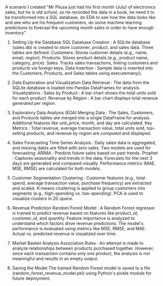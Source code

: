 A scenario I created "Mr Pilusa just had his first month (July) of electronics sales, but he is old school, so he recorded the data in a book, he need it to be transformed into a SQL database, do EDA to see how the data looks like and see who are his frequent customers, do some machine learning predictions to forecast the upcoming month sales in order to have enough inventory"



1. Setting Up the Database
SQL Database Creation :
A SQLite database (sales.db) is created to store customer, product, and sales data.
Three tables are defined:
Customers: Stores customer details (e.g., name, email, region).
Products: Stores product details (e.g., product name, category, price).
Sales: Tracks sales transactions, linking customers and products via foreign keys.
Data Insertion :
Sample data is inserted into the Customers, Products, and Sales tables using executemany().

2. Data Exploration and Visualization
Data Retrieval :
The data from the SQLite database is loaded into Pandas DataFrames for analysis.
Visualizations :
Sales by Product : A bar chart shows the total units sold for each product.
Revenue by Region : A bar chart displays total revenue generated per region.

3. Exploratory Data Analysis (EDA)
Merging Data :
The Sales, Customers, and Products tables are merged into a single DataFrame for analysis.
Additional features like unit_price, month, and day are calculated.
Key Metrics :
Total revenue, average transaction value, total units sold, top-selling products, and revenue by region are computed and displayed.

4. Sales Forecasting
Time Series Analysis :
Daily sales data is aggregated, and missing dates are filled with zero sales.
Two models are used for forecasting:
ARIMA : Predicts future sales based on past trends.
Prophet : Captures seasonality and trends in the data.
Forecasts for the next 3 days are generated and compared visually.
Performance metrics (MAE, MSE, RMSE) are calculated for both models.

5. Customer Segmentation
Clustering :
Customer features (e.g., total spend, average transaction value, purchase frequency) are extracted and scaled.
K-means clustering is applied to group customers into segments (e.g., high-spending vs. low-spending).
PCA is used to visualize clusters in 2D space.

6. Revenue Prediction
Random Forest Model :
A Random Forest regressor is trained to predict revenue based on features like product_id, customer_id, and quantity.
Feature importance is analyzed to understand which factors drive revenue predictions.
The model's performance is evaluated using metrics like MSE, RMSE, and MAE.
Actual vs. predicted revenue is visualized over time.

7. Market Basket Analysis
Association Rules :
An attempt is made to analyze relationships between products purchased together.
However, since each transaction contains only one product, the analysis is not meaningful and results in an empty output.
9. Saving the Model
The trained Random Forest model is saved to a file (random_forest_revenue_model.pkl) using Python's pickle module for future deployment.

